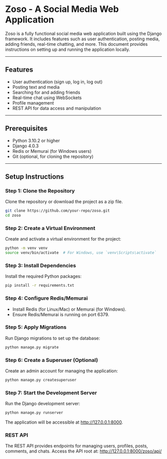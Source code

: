 # Zoso - A Social Media Web Application

Zoso is a fully functional social media web application built using the Django framework. It includes features such as user authentication, posting media, adding friends, real-time chatting, and more. This document provides instructions on setting up and running the application locally.

---

## Features
- User authentication (sign up, log in, log out)
- Posting text and media
- Searching for and adding friends
- Real-time chat using WebSockets
- Profile management
- REST API for data access and manipulation

---

## Prerequisites
- Python 3.10.2 or higher
- Django 4.0.3
- Redis or Memurai (for Windows users)
- Git (optional, for cloning the repository)

---

## Setup Instructions

### Step 1: Clone the Repository
Clone the repository or download the project as a zip file.
```bash
git clone https://github.com/your-repo/zoso.git
cd zoso
```

### Step 2: Create a Virtual Environment
Create and activate a virtual environment for the project:
```bash
python -m venv venv
source venv/bin/activate  # For Windows, use `venv\Scripts\activate`
```

### Step 3: Install Dependencies
Install the required Python packages:
```bash
pip install -r requirements.txt
```

### Step 4: Configure Redis/Memurai
- Install Redis (for Linux/Mac) or Memurai (for Windows).
- Ensure Redis/Memurai is running on port 6379.

### Step 5: Apply Migrations
Run Django migrations to set up the database:
```bash
python manage.py migrate
```

### Step 6: Create a Superuser (Optional)
Create an admin account for managing the application:
```bash
python manage.py createsuperuser
```

### Step 7: Start the Development Server
Run the Django development server:
```bash
python manage.py runserver
```
The application will be accessible at http://127.0.0.1:8000.


### REST API
The REST API provides endpoints for managing users, profiles, posts, comments, and chats. Access the API root at: http://127.0.0.1:8000/zoso/api/
